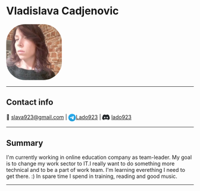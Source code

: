 # Vladislava Cadjenovic

<img align="rigth" alt="rsschool" width="150px" style="border-radius: 50px"
 src="assets\photo.jpg" />

 ***
## Contact info
📧 slava923@gmail.com | [<img align="center" alt="rsschool" width="20px"  src="assets\tg-logo.png" />](https://t.me/Lado923)[Lado923](https://t.me/Lado923) | [<img align="center" alt="rsschool" width="20px"  src="assets\Discord-Logo-Black.png" />](https://discord.com/users/AXELAREDZ#2908) [lado923](https://discord.com/users/lado923#4487)

***
## Summary

I'm currently working in online education company as team-leader. My goal is to change my work sector to IT.I really want to do something more technical and to be a part of work team.
I'm learning everething I need to get there. :)
In spare time I spend in training, reading and good music.
***

